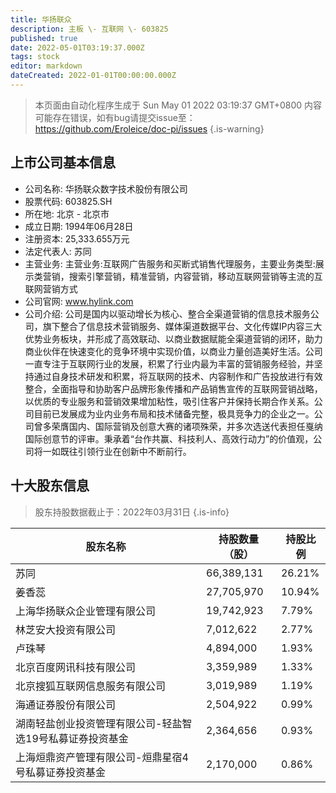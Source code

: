 ```yaml
---
title: 华扬联众
description: 主板 \- 互联网 \- 603825
published: true
date: 2022-05-01T03:19:37.000Z
tags: stock
editor: markdown
dateCreated: 2022-01-01T00:00:00.000Z
---
```


> 本页面由自动化程序生成于 Sun May 01 2022 03:19:37 GMT+0800
> 内容可能存在错误，如有bug请提交issue至：https://github.com/Eroleice/doc-pi/issues
{.is-warning}

## 上市公司基本信息
- 公司名称: 华扬联众数字技术股份有限公司
- 股票代码: 603825.SH
- 所在地: 北京 - 北京市
- 成立日期: 1994年06月28日
- 注册资本: 25,333.655万元
- 法定代表人: 苏同
- 主营业务: 主营业务:互联网广告服务和买断式销售代理服务，主要业务类型:展示类营销，搜索引擎营销，精准营销，内容营销，移动互联网营销等主流的互联网营销方式
- 公司官网: www.hylink.com
- 公司介绍: 公司是国内以驱动增长为核心、整合全渠道营销的信息技术服务公司，旗下整合了信息技术营销服务、媒体渠道数据平台、文化传媒IP内容三大优势业务板块，并形成了高效联动、以商业数据赋能全渠道营销的闭环，助力商业伙伴在快速变化的竞争环境中实现价值，以商业力量创造美好生活。公司一直专注于互联网行业的发展，积累了行业内最为丰富的营销服务经验，并坚持通过自身技术研发和积累，将互联网的技术、内容制作和广告投放进行有效整合，全面指导和协助客户品牌形象传播和产品销售宣传的互联网营销战略，以优质的专业服务和营销效果增加粘性，吸引住客户并保持长期合作关系。公司目前已发展成为业内业务布局和技术储备完整，极具竞争力的企业之一。公司曾多荣膺国内、国际营销及创意大赛的诸项殊荣，并多次选送代表担任戛纳国际创意节的评审。秉承着“台作共赢、科技利人、高效行动力”的价值观，公司将一如既往引领行业在创新中不断前行。


## 十大股东信息
> 股东持股数据截止于：2022年03月31日
{.is-info}

| 股东名称 | 持股数量（股） | 持股比例 |
| --- | --- | --- |
| 苏同 | 66,389,131 | 26.21% |
| 姜香蕊 | 27,705,970 | 10.94% |
| 上海华扬联众企业管理有限公司 | 19,742,923 | 7.79% |
| 林芝安大投资有限公司 | 7,012,622 | 2.77% |
| 卢珠琴 | 4,894,000 | 1.93% |
| 北京百度网讯科技有限公司 | 3,359,989 | 1.33% |
| 北京搜狐互联网信息服务有限公司 | 3,019,989 | 1.19% |
| 海通证券股份有限公司 | 2,504,922 | 0.99% |
| 湖南轻盐创业投资管理有限公司-轻盐智选19号私募证券投资基金 | 2,364,656 | 0.93% |
| 上海烜鼎资产管理有限公司-烜鼎星宿4号私募证券投资基金 | 2,170,000 | 0.86% |





